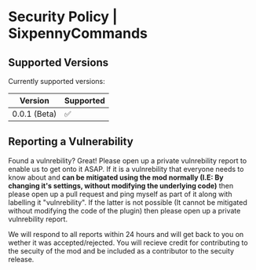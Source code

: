 # Security Policy | SixpennyCommands

## Supported Versions

Currently supported versions:

| Version | Supported          |
| ------- | ------------------ |
| 0.0.1 (Beta)   | :white_check_mark: |

## Reporting a Vulnerability

Found a vulnrebility? Great! Please open up a private vulnrebility report to enable us to get onto it ASAP. If it is a vulnrebility that everyone needs to know about and **can be mitigated using the mod normally (I.E: By changing it's settings, without modifying the underlying code)** then please open up a pull request and ping myself as part of it along with labelling it "vulnrebility". 
If the latter is not possible (It cannot be mitigated without modifying the code of the plugin) then please open up a private vulnrebility report.

We will respond to all reports within 24 hours and will get back to you on wether it was accepted/rejected. You will recieve credit for contributing to the secuity of the mod and be included as a contributor to the secuity release.
